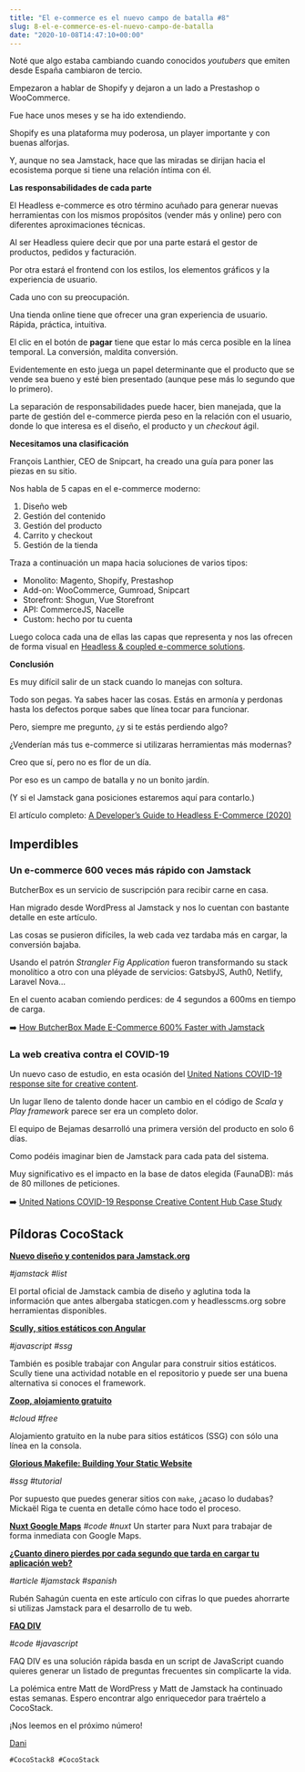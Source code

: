 ```yaml
---
title: "El e-commerce es el nuevo campo de batalla #8"
slug: 8-el-e-commerce-es-el-nuevo-campo-de-batalla
date: "2020-10-08T14:47:10+00:00"
---
```


Noté que algo estaba cambiando cuando conocidos *youtubers* que emiten desde España cambiaron de tercio.

Empezaron a hablar de Shopify y dejaron a un lado a Prestashop o WooCommerce.

Fue hace unos meses y se ha ido extendiendo.

Shopify es una plataforma muy poderosa, un player importante y con buenas alforjas.

Y, aunque no sea Jamstack, hace que las miradas se dirijan hacia el ecosistema porque si tiene una relación íntima con él.



**Las responsabilidades de cada parte**

El Headless e-commerce es otro término acuñado para generar nuevas herramientas con los mismos propósitos (vender más y online) pero con diferentes aproximaciones técnicas.

Al ser Headless quiere decir que por una parte estará el gestor de productos, pedidos y facturación.

Por otra estará el frontend con los estilos, los elementos gráficos y la experiencia de usuario.

Cada uno con su preocupación.



Una tienda online tiene que ofrecer una gran experiencia de usuario. Rápida, práctica, intuitiva.

El clic en el botón de **pagar** tiene que estar lo más cerca posible en la línea temporal. La conversión, maldita conversión.

Evidentemente en esto juega un papel determinante que el producto que se vende sea bueno y esté bien presentado (aunque pese más lo segundo que lo primero).

La separación de responsabilidades puede hacer, bien manejada, que la parte de gestión del e-commerce pierda peso en la relación con el usuario, donde lo que interesa es el diseño, el producto y un *checkout* ágil.



**Necesitamos una clasificación**

François Lanthier, CEO de Snipcart, ha creado una guía para poner las piezas en su sitio.

Nos habla de 5 capas en el e-commerce moderno:

1. Diseño web
2. Gestión del contenido
3. Gestión del producto
4. Carrito y checkout
5. Gestión de la tienda



Traza a continuación un mapa hacia soluciones de varios tipos:

- Monolito: Magento, Shopify, Prestashop
- Add-on: WooCommerce, Gumroad, Snipcart
- Storefront: Shogun, Vue Storefront
- API: CommerceJS, Nacelle
- Custom: hecho por tu cuenta



Luego coloca cada una de ellas las capas que representa y nos las ofrecen de forma visual en [Headless & coupled e-commerce solutions](https://headlesscommerce.netlify.app/).



**Conclusión**

Es muy difícil salir de un stack cuando lo manejas con soltura.

Todo son pegas. Ya sabes hacer las cosas. Estás en armonía y perdonas hasta los defectos porque sabes que línea tocar para funcionar.

Pero, siempre me pregunto, ¿y si te estás perdiendo algo?

¿Venderían más tus e-commerce si utilizaras herramientas más modernas?

Creo que sí, pero no es flor de un día.

Por eso es un campo de batalla y no un bonito jardín. 

(Y si el Jamstack gana posiciones estaremos aquí para contarlo.)



El artículo completo: [A Developer’s Guide to Headless E-Commerce (2020)](https://snipcart.com/blog/headless-ecommerce-guide)




## Imperdibles





### Un e-commerce 600 veces más rápido con Jamstack

ButcherBox es un servicio de suscripción para recibir carne en casa.

Han migrado desde WordPress al Jamstack y nos lo cuentan con bastante detalle en este artículo.

Las cosas se pusieron difíciles, la web cada vez tardaba más en cargar, la conversión bajaba.

Usando el patrón *Strangler Fig Application* fueron transformando su stack monolítico a otro con una pléyade de servicios: GatsbyJS, Auth0, Netlify, Laravel Nova...

En el cuento acaban comiendo perdices: de 4 segundos a 600ms en tiempo de carga.

➡️ [How ButcherBox Made E-Commerce 600% Faster with Jamstack](https://resources.fabric.inc/blog/jamstack-ecommerce-story)



### La web creativa contra el COVID-19

Un nuevo caso de estudio, en esta ocasión del [United Nations COVID-19 response site for creative content](https://unitednations.talenthouse.com/).

Un lugar lleno de talento donde hacer un cambio en el código de *Scala* y *Play framework* parece ser era un completo dolor.

El equipo de Bejamas desarrolló una primera versión del producto en solo 6 días.

Como podéis imaginar bien de Jamstack para cada pata del sistema. 

Muy significativo es el impacto en la base de datos elegida (FaunaDB): más de 80 millones de peticiones.

➡️ [United Nations COVID-19 Response Creative Content Hub Case Study](https://bejamas.io/blog/case-study-united-nations/)



## Píldoras CocoStack


**[Nuevo diseño y contenidos para Jamstack.org](https://jamstack.org/)**

*#jamstack* *#list*

El portal oficial de Jamstack cambia de diseño y aglutina toda la información que antes albergaba staticgen.com y headlesscms.org sobre herramientas disponibles.

**[Scully, sitios estáticos con Angular](https://scully.io/)**

*#javascript* *#ssg*

También es posible trabajar con Angular para construir sitios estáticos. Scully tiene una actividad notable en el repositorio y puede ser una buena alternativa si conoces el framework.

**[Zoop, alojamiento gratuito](https://www.zoop.sh/)**

*#cloud* *#free*

Alojamiento gratuito en la nube para sitios estáticos (SSG) con sólo una línea en la consola.

**[Glorious Makefile: Building Your Static Website](https://itnext.io/glorious-makefile-building-your-static-website-4e7cdc32d985)**

*#ssg* *#tutorial*

Por supuesto que puedes generar sitios con `make`, ¿acaso lo dudabas? Mickaël Riga te cuenta en detalle cómo hace todo el proceso.

**[Nuxt Google Maps](https://gitlab.com/broj42/nuxt-gmaps)**
*#code* *#nuxt*
Un starter para Nuxt para trabajar de forma inmediata con Google Maps. 

**[¿Cuanto dinero pierdes por cada segundo que tarda en cargar tu aplicación web?](https://dev.to/nimbel/cuanto-dinero-pierdes-por-cada-segundo-que-tarda-en-cargar-tu-aplicacion-web-2kfd)**

*#article* *#jamstack* *#spanish*

Rubén Sahagún cuenta en este artículo con cifras lo que puedes ahorrarte si utilizas Jamstack para el desarrollo de tu web.

**[FAQ DIV](https://faq-div.com/)**

*#code* *#javascript*

FAQ DIV es una solución rápida basda en un script de JavaScript cuando quieres generar un listado de preguntas frecuentes sin complicarte la vida.

La polémica entre Matt de WordPress y Matt de Jamstack ha continuado estas semanas. Espero encontrar algo enriquecedor para traértelo a CocoStack.

¡Nos leemos en el próximo número!



[Dani](https://www.danielprimo.io/now)



`#CocoStack8 #CocoStack`